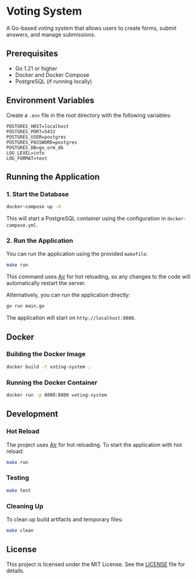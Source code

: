 # Voting System

A Go-based voting system that allows users to create forms, submit answers, and manage submissions.

## Prerequisites

- Go 1.21 or higher
- Docker and Docker Compose
- PostgreSQL (if running locally)

## Environment Variables

Create a `.env` file in the root directory with the following variables:

```
POSTGRES_HOST=localhost
POSTGRES_PORT=5432
POSTGRES_USER=postgres
POSTGRES_PASSWORD=postgres
POSTGRES_DB=go_orm_db
LOG_LEVEL=info
LOG_FORMAT=text
```

## Running the Application

### 1. Start the Database

```bash
docker-compose up -d
```

This will start a PostgreSQL container using the configuration in `docker-compose.yml`.

### 2. Run the Application

You can run the application using the provided `makefile`:

```bash
make run
```

This command uses [Air](https://github.com/cosmtrek/air) for hot reloading, so any changes to the code will automatically restart the server.

Alternatively, you can run the application directly:

```bash
go run main.go
```

The application will start on `http://localhost:8080`.

## Docker

### Building the Docker Image

```bash
docker build -t voting-system .
```

### Running the Docker Container

```bash
docker run -p 8080:8080 voting-system
```

## Development

### Hot Reload

The project uses [Air](https://github.com/cosmtrek/air) for hot reloading. To start the application with hot reload:

```bash
make run
```

### Testing

```bash
make test
```

### Cleaning Up

To clean up build artifacts and temporary files:

```bash
make clean
```

## License

This project is licensed under the MIT License. See the [LICENSE](LICENSE) file for details. 